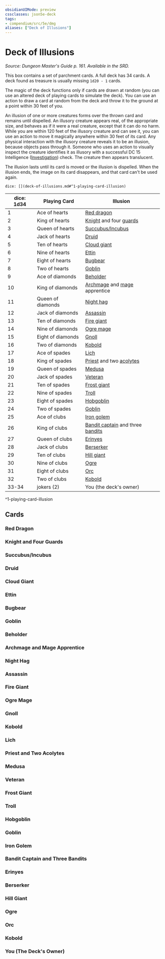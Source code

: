 ```yaml
---
obsidianUIMode: preview
cssclasses: json5e-deck
tags:
- compendium/src/5e/dmg
aliases: ["Deck of Illusions"]
---
```

# Deck of Illusions
*Source: Dungeon Master's Guide p. 161. Available in the SRD.*  

This box contains a set of parchment cards. A full deck has 34 cards. A deck found as treasure is usually missing `1d20 - 1` cards.

The magic of the deck functions only if cards are drawn at random (you can use an altered deck of playing cards to simulate the deck). You can use an action to draw a card at random from the deck and throw it to the ground at a point within 30 feet of you.

An illusion of one or more creatures forms over the thrown card and remains until dispelled. An illusory creature appears real, of the appropriate size, and behaves as if it were a real creature, except that it can do no harm. While you are within 120 feet of the illusory creature and can see it, you can use an action to move it magically anywhere within 30 feet of its card. Any physical interaction with the illusory creature reveals it to be an illusion, because objects pass through it. Someone who uses an action to visually inspect the creature identifies it as illusory with a successful DC 15 Intelligence ([Investigation](git/3-Mechanics/CLI/rules/skills.md#Investigation)) check. The creature then appears translucent.

The illusion lasts until its card is moved or the illusion is dispelled. When the illusion ends, the image on its card disappears, and that card can't be used again.

`dice: [](deck-of-illusions.md#^1-playing-card-illusion)`

| dice: 1d34 | Playing Card | Illusion |
|------------|--------------|----------|
| 1 | Ace of hearts | [Red dragon](adult-red-dragon.md) |
| 2 | King of hearts | [Knight](knight.md) and four [guards](guard.md) |
| 3 | Queen of hearts | [Succubus/Incubus](succubus.md) |
| 4 | Jack of hearts | [Druid](git/3-Mechanics/CLI/bestiary/humanoid/druid.md) |
| 5 | Ten of hearts | [Cloud giant](cloud-giant.md) |
| 6 | Nine of hearts | [Ettin](ettin.md) |
| 7 | Eight of hearts | [Bugbear](bugbear.md) |
| 8 | Two of hearts | [Goblin](goblin.md) |
| 9 | Ace of diamonds | [Beholder](git/3-Mechanics/CLI/bestiary/aberration/beholder.md) |
| 10 | King of diamonds | [Archmage](archmage.md) and [mage](mage.md) apprentice |
| 11 | Queen of diamonds | [Night hag](git/3-Mechanics/CLI/bestiary/fiend/night-hag.md) |
| 12 | Jack of diamonds | [Assassin](assassin.md) |
| 13 | Ten of diamonds | [Fire giant](fire-giant.md) |
| 14 | Nine of diamonds | [Ogre mage](oni.md) |
| 15 | Eight of diamonds | [Gnoll](gnoll.md) |
| 16 | Two of diamonds | [Kobold](kobold.md) |
| 17 | Ace of spades | [Lich](git/3-Mechanics/CLI/bestiary/undead/lich.md) |
| 18 | King of spades | [Priest](priest.md) and two [acolytes](git/3-Mechanics/CLI/bestiary/humanoid/acolyte.md) |
| 19 | Queen of spades | [Medusa](medusa.md) |
| 20 | Jack of spades | [Veteran](veteran.md) |
| 21 | Ten of spades | [Frost giant](frost-giant.md) |
| 22 | Nine of spades | [Troll](troll.md) |
| 23 | Eight of spades | [Hobgoblin](hobgoblin.md) |
| 24 | Two of spades | [Goblin](goblin.md) |
| 25 | Ace of clubs | [Iron golem](iron-golem.md) |
| 26 | King of clubs | [Bandit captain](bandit-captain.md) and three [bandits](bandit.md) |
| 27 | Queen of clubs | [Erinyes](erinyes.md) |
| 28 | Jack of clubs | [Berserker](berserker.md) |
| 29 | Ten of clubs | [Hill giant](hill-giant.md) |
| 30 | Nine of clubs | [Ogre](ogre.md) |
| 31 | Eight of clubs | [Orc](orc.md) |
| 32 | Two of clubs | [Kobold](kobold.md) |
| 33-34 | jokers (2) | You (the deck's owner) |
^1-playing-card-illusion

## Cards

### Red Dragon


### Knight and Four Guards


### Succubus/Incubus


### Druid


### Cloud Giant


### Ettin


### Bugbear


### Goblin


### Beholder


### Archmage and Mage Apprentice


### Night Hag


### Assassin


### Fire Giant


### Ogre Mage


### Gnoll


### Kobold


### Lich


### Priest and Two Acolytes


### Medusa


### Veteran


### Frost Giant


### Troll


### Hobgoblin


### Goblin


### Iron Golem


### Bandit Captain and Three Bandits


### Erinyes


### Berserker


### Hill Giant


### Ogre


### Orc


### Kobold


### You (The Deck's Owner)